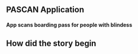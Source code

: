 <h2> PASCAN Application </h2> 
<h4>  App scans boarding pass for people with blindess </h4>

<h2> How did the story begin </h2>




